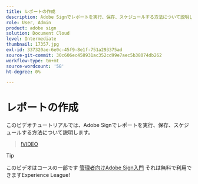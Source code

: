 ```yaml
---
title: レポートの作成
description: Adobe Signでレポートを実行、保存、スケジュールする方法について説明します
role: User, Admin
product: adobe sign
solution: Document Cloud
level: Intermediate
thumbnail: 17357.jpg
exl-id: 337320ae-6e0c-45f9-8e1f-751a293375ad
source-git-commit: 30c606ec458931ac352cd99e7aec5b38074db262
workflow-type: tm+mt
source-wordcount: '58'
ht-degree: 0%

---
```


# レポートの作成

このビデオチュートリアルでは、Adobe Signでレポートを実行、保存、スケジュールする方法について説明します。

>[!VIDEO](https://video.tv.adobe.com/v/17357?hidetitle=true)

>[!TIP]
>
>このビデオはコースの一部です [管理者向けAdobe Sign入門](https://experienceleague.adobe.com/?recommended=Sign-A-1-2020.2) それは無料で利用できますExperience League!

